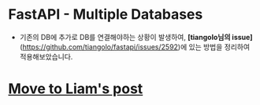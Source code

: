 # FastAPI - Multiple Databases
- 기존의 DB에 추가로 DB를 연결해야하는 상황이 발생하여, **[tiangolo님의 issue]**(https://github.com/tiangolo/fastapi/issues/2592)에 있는 방법을 정리하여 적용해보았습니다.

# [Move to Liam's post](https://liampoet.github.io/FastAPI-Multipledatabases/)
